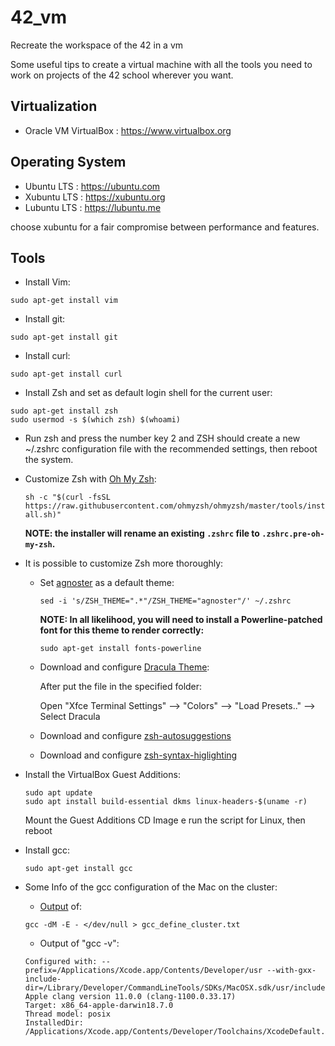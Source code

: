 # 42_vm
Recreate the workspace of the 42 in a vm

Some useful tips to create a virtual machine with all the tools you need to work on projects of the 42 school wherever you want.

## Virtualization

- Oracle VM VirtualBox : https://www.virtualbox.org

## Operating System

- Ubuntu LTS : https://ubuntu.com
- Xubuntu LTS : https://xubuntu.org
- Lubuntu LTS : https://lubuntu.me

choose xubuntu for a fair compromise between performance and features.

## Tools

- Install Vim:
```
sudo apt-get install vim
```
- Install git:
```
sudo apt-get install git
```
- Install curl:
```
sudo apt-get install curl
```
- Install Zsh and set as default login shell for the current user:
```
sudo apt-get install zsh
sudo usermod -s $(which zsh) $(whoami)
```
- Run zsh and press the number key 2 and ZSH should create a new ~/.zshrc configuration file with the recommended settings, then reboot the system.

- Customize Zsh with [Oh My Zsh](https://ohmyz.sh):

  `sh -c "$(curl -fsSL https://raw.githubusercontent.com/ohmyzsh/ohmyzsh/master/tools/install.sh)"`

  **NOTE: the installer will rename an existing `.zshrc` file to `.zshrc.pre-oh-my-zsh`.**
  
 - It is possible to customize Zsh more thoroughly:
    - Set [agnoster](https://github.com/agnoster/agnoster-zsh-theme) as a default theme:
    
      `sed -i 's/ZSH_THEME=".*"/ZSH_THEME="agnoster"/' ~/.zshrc`
      
      **NOTE: In all likelihood, you will need to install a Powerline-patched font for this theme to render correctly:**
      
      `sudo apt-get install fonts-powerline`
      
     - Download and configure [Dracula Theme](https://draculatheme.com/xfce4-terminal):
     
        After put the file in the specified folder:
        
        Open "Xfce Terminal Settings" --> "Colors" --> "Load Presets.." --> Select Dracula
        
     - Download and configure [zsh-autosuggestions](https://github.com/zsh-users/zsh-autosuggestions/blob/master/INSTALL.md#oh-my-zsh)
     - Download and configure [zsh-syntax-higlighting](https://github.com/zsh-users/zsh-autosuggestions/blob/master/INSTALL.md#oh-my-zsh)

- Install the VirtualBox Guest Additions:
  ```
  sudo apt update
  sudo apt install build-essential dkms linux-headers-$(uname -r)
  ```
  Mount the Guest Additions CD Image e run the script for Linux, then reboot

- Install gcc:
  ```
  sudo apt-get install gcc
  ```
- Some Info of the gcc configuration of the Mac on the cluster:
  - [Output](./gcc_define_cluster.txt) of:
  ```
  gcc -dM -E - </dev/null > gcc_define_cluster.txt
  ```
  - Output of "gcc -v":
  ```
  Configured with: --prefix=/Applications/Xcode.app/Contents/Developer/usr --with-gxx-include-dir=/Library/Developer/CommandLineTools/SDKs/MacOSX.sdk/usr/include/c++/4.2.1
  Apple clang version 11.0.0 (clang-1100.0.33.17)
  Target: x86_64-apple-darwin18.7.0
  Thread model: posix
  InstalledDir: /Applications/Xcode.app/Contents/Developer/Toolchains/XcodeDefault.xctoolchain/usr/bin
``` 
